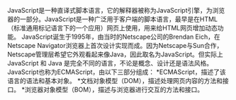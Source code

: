 JavaScript是一种直译式脚本语言，它的解释器被称为JavaScript引擎，为浏览器的一部分。JavaScript是一种广泛用于客户端的脚本语言，最早是在HTML
（标准通用标记语言下的一个应用）网页上使用，用来给HTML网页增加动态功能。
JavaScript诞生于1995年，由当时的Netscape公司的Brendan Eich，在Netscape Navigator浏览器上首次设计实现而成。因为Netscape与Sun合作，
Netscape管理层希望它外观看起来像Java，因此取名为JavaScript。但实际上JavaScript 和 Java 是完全不同的语言，不论是概念、设计还是语法风格。
JavaScript也称为ECMAScript，由以下三部分组成：
*ECMAScript，描述了该语言的语法和基本对象。
*文档对象模型（DOM），描述处理网页内容的方法和接口。
*浏览器对象模型（BOM），描述与浏览器进行交互的方法和接口。
